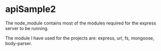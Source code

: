 # apiSample2

The node_module contains most of the modules required for the express server to be running.

The module I have used for the projects are: express, url, fs, mongoose, body-parser. 

